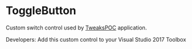 # ToggleButton
Custom switch control used by [TweaksPOC](https://github.com/radiolondra/Patriot-Tweaks) application.

Developers: Add this custom control to your Visual Studio 2017 Toolbox
